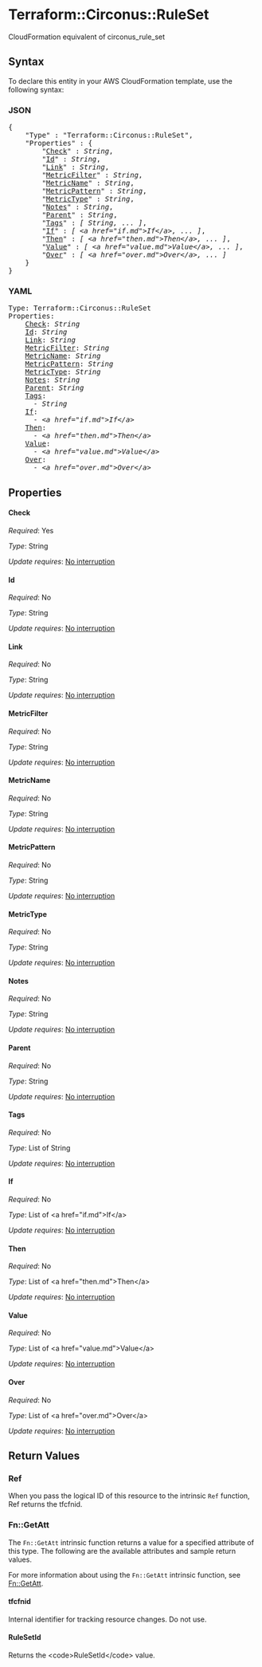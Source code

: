# Terraform::Circonus::RuleSet

CloudFormation equivalent of circonus_rule_set

## Syntax

To declare this entity in your AWS CloudFormation template, use the following syntax:

### JSON

<pre>
{
    "Type" : "Terraform::Circonus::RuleSet",
    "Properties" : {
        "<a href="#check" title="Check">Check</a>" : <i>String</i>,
        "<a href="#id" title="Id">Id</a>" : <i>String</i>,
        "<a href="#link" title="Link">Link</a>" : <i>String</i>,
        "<a href="#metricfilter" title="MetricFilter">MetricFilter</a>" : <i>String</i>,
        "<a href="#metricname" title="MetricName">MetricName</a>" : <i>String</i>,
        "<a href="#metricpattern" title="MetricPattern">MetricPattern</a>" : <i>String</i>,
        "<a href="#metrictype" title="MetricType">MetricType</a>" : <i>String</i>,
        "<a href="#notes" title="Notes">Notes</a>" : <i>String</i>,
        "<a href="#parent" title="Parent">Parent</a>" : <i>String</i>,
        "<a href="#tags" title="Tags">Tags</a>" : <i>[ String, ... ]</i>,
        "<a href="#if" title="If">If</a>" : <i>[ &lt;a href=&#34;if.md&#34;&gt;If&lt;/a&gt;, ... ]</i>,
        "<a href="#then" title="Then">Then</a>" : <i>[ &lt;a href=&#34;then.md&#34;&gt;Then&lt;/a&gt;, ... ]</i>,
        "<a href="#value" title="Value">Value</a>" : <i>[ &lt;a href=&#34;value.md&#34;&gt;Value&lt;/a&gt;, ... ]</i>,
        "<a href="#over" title="Over">Over</a>" : <i>[ &lt;a href=&#34;over.md&#34;&gt;Over&lt;/a&gt;, ... ]</i>
    }
}
</pre>

### YAML

<pre>
Type: Terraform::Circonus::RuleSet
Properties:
    <a href="#check" title="Check">Check</a>: <i>String</i>
    <a href="#id" title="Id">Id</a>: <i>String</i>
    <a href="#link" title="Link">Link</a>: <i>String</i>
    <a href="#metricfilter" title="MetricFilter">MetricFilter</a>: <i>String</i>
    <a href="#metricname" title="MetricName">MetricName</a>: <i>String</i>
    <a href="#metricpattern" title="MetricPattern">MetricPattern</a>: <i>String</i>
    <a href="#metrictype" title="MetricType">MetricType</a>: <i>String</i>
    <a href="#notes" title="Notes">Notes</a>: <i>String</i>
    <a href="#parent" title="Parent">Parent</a>: <i>String</i>
    <a href="#tags" title="Tags">Tags</a>: <i>
      - String</i>
    <a href="#if" title="If">If</a>: <i>
      - &lt;a href=&#34;if.md&#34;&gt;If&lt;/a&gt;</i>
    <a href="#then" title="Then">Then</a>: <i>
      - &lt;a href=&#34;then.md&#34;&gt;Then&lt;/a&gt;</i>
    <a href="#value" title="Value">Value</a>: <i>
      - &lt;a href=&#34;value.md&#34;&gt;Value&lt;/a&gt;</i>
    <a href="#over" title="Over">Over</a>: <i>
      - &lt;a href=&#34;over.md&#34;&gt;Over&lt;/a&gt;</i>
</pre>

## Properties

#### Check

_Required_: Yes

_Type_: String

_Update requires_: [No interruption](https://docs.aws.amazon.com/AWSCloudFormation/latest/UserGuide/using-cfn-updating-stacks-update-behaviors.html#update-no-interrupt)

#### Id

_Required_: No

_Type_: String

_Update requires_: [No interruption](https://docs.aws.amazon.com/AWSCloudFormation/latest/UserGuide/using-cfn-updating-stacks-update-behaviors.html#update-no-interrupt)

#### Link

_Required_: No

_Type_: String

_Update requires_: [No interruption](https://docs.aws.amazon.com/AWSCloudFormation/latest/UserGuide/using-cfn-updating-stacks-update-behaviors.html#update-no-interrupt)

#### MetricFilter

_Required_: No

_Type_: String

_Update requires_: [No interruption](https://docs.aws.amazon.com/AWSCloudFormation/latest/UserGuide/using-cfn-updating-stacks-update-behaviors.html#update-no-interrupt)

#### MetricName

_Required_: No

_Type_: String

_Update requires_: [No interruption](https://docs.aws.amazon.com/AWSCloudFormation/latest/UserGuide/using-cfn-updating-stacks-update-behaviors.html#update-no-interrupt)

#### MetricPattern

_Required_: No

_Type_: String

_Update requires_: [No interruption](https://docs.aws.amazon.com/AWSCloudFormation/latest/UserGuide/using-cfn-updating-stacks-update-behaviors.html#update-no-interrupt)

#### MetricType

_Required_: No

_Type_: String

_Update requires_: [No interruption](https://docs.aws.amazon.com/AWSCloudFormation/latest/UserGuide/using-cfn-updating-stacks-update-behaviors.html#update-no-interrupt)

#### Notes

_Required_: No

_Type_: String

_Update requires_: [No interruption](https://docs.aws.amazon.com/AWSCloudFormation/latest/UserGuide/using-cfn-updating-stacks-update-behaviors.html#update-no-interrupt)

#### Parent

_Required_: No

_Type_: String

_Update requires_: [No interruption](https://docs.aws.amazon.com/AWSCloudFormation/latest/UserGuide/using-cfn-updating-stacks-update-behaviors.html#update-no-interrupt)

#### Tags

_Required_: No

_Type_: List of String

_Update requires_: [No interruption](https://docs.aws.amazon.com/AWSCloudFormation/latest/UserGuide/using-cfn-updating-stacks-update-behaviors.html#update-no-interrupt)

#### If

_Required_: No

_Type_: List of &lt;a href=&#34;if.md&#34;&gt;If&lt;/a&gt;

_Update requires_: [No interruption](https://docs.aws.amazon.com/AWSCloudFormation/latest/UserGuide/using-cfn-updating-stacks-update-behaviors.html#update-no-interrupt)

#### Then

_Required_: No

_Type_: List of &lt;a href=&#34;then.md&#34;&gt;Then&lt;/a&gt;

_Update requires_: [No interruption](https://docs.aws.amazon.com/AWSCloudFormation/latest/UserGuide/using-cfn-updating-stacks-update-behaviors.html#update-no-interrupt)

#### Value

_Required_: No

_Type_: List of &lt;a href=&#34;value.md&#34;&gt;Value&lt;/a&gt;

_Update requires_: [No interruption](https://docs.aws.amazon.com/AWSCloudFormation/latest/UserGuide/using-cfn-updating-stacks-update-behaviors.html#update-no-interrupt)

#### Over

_Required_: No

_Type_: List of &lt;a href=&#34;over.md&#34;&gt;Over&lt;/a&gt;

_Update requires_: [No interruption](https://docs.aws.amazon.com/AWSCloudFormation/latest/UserGuide/using-cfn-updating-stacks-update-behaviors.html#update-no-interrupt)

## Return Values

### Ref

When you pass the logical ID of this resource to the intrinsic `Ref` function, Ref returns the tfcfnid.

### Fn::GetAtt

The `Fn::GetAtt` intrinsic function returns a value for a specified attribute of this type. The following are the available attributes and sample return values.

For more information about using the `Fn::GetAtt` intrinsic function, see [Fn::GetAtt](https://docs.aws.amazon.com/AWSCloudFormation/latest/UserGuide/intrinsic-function-reference-getatt.html).

#### tfcfnid

Internal identifier for tracking resource changes. Do not use.

#### RuleSetId

Returns the &lt;code&gt;RuleSetId&lt;/code&gt; value.

